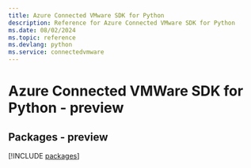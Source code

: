 ```yaml
---
title: Azure Connected VMware SDK for Python
description: Reference for Azure Connected VMware SDK for Python
ms.date: 08/02/2024
ms.topic: reference
ms.devlang: python
ms.service: connectedvmware
---
```

# Azure Connected VMWare SDK for Python - preview
## Packages - preview
[!INCLUDE [packages](connected-vmware-index.md)]